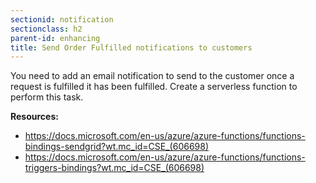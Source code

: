 ```yaml
---
sectionid: notification
sectionclass: h2
parent-id: enhancing
title: Send Order Fulfilled notifications to customers
---
```


You need to add an email notification to send to the customer once a request is fulfilled it has been fulfilled. 
Create a serverless function to perform this task.

**Resources:**

-   <https://docs.microsoft.com/en-us/azure/azure-functions/functions-bindings-sendgrid?wt.mc_id=CSE_(606698)>
-   <https://docs.microsoft.com/en-us/azure/azure-functions/functions-triggers-bindings?wt.mc_id=CSE_(606698)>
